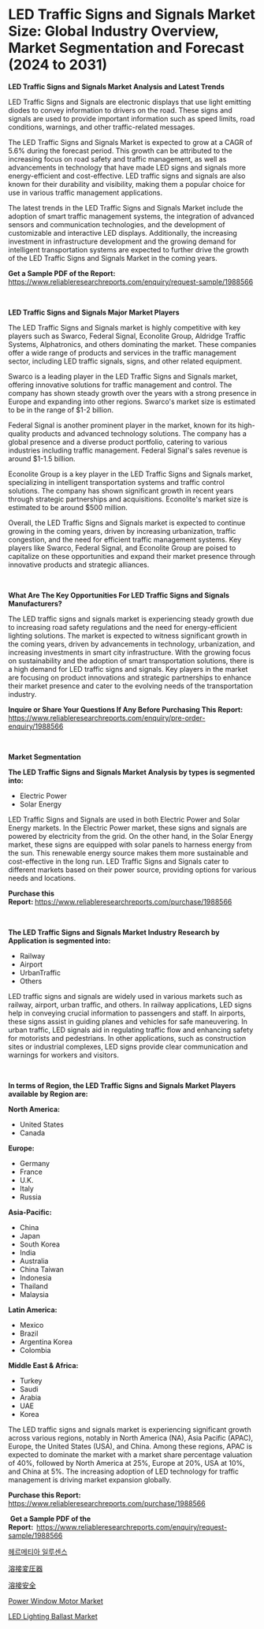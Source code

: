 <p><h1>LED Traffic Signs and Signals Market Size: Global Industry Overview, Market Segmentation and Forecast (2024 to 2031)</h1></p><p><strong>LED Traffic Signs and Signals Market Analysis and Latest Trends</strong></p>
<p><p>LED Traffic Signs and Signals are electronic displays that use light emitting diodes to convey information to drivers on the road. These signs and signals are used to provide important information such as speed limits, road conditions, warnings, and other traffic-related messages.</p><p>The LED Traffic Signs and Signals Market is expected to grow at a CAGR of 5.6% during the forecast period. This growth can be attributed to the increasing focus on road safety and traffic management, as well as advancements in technology that have made LED signs and signals more energy-efficient and cost-effective. LED traffic signs and signals are also known for their durability and visibility, making them a popular choice for use in various traffic management applications.</p><p>The latest trends in the LED Traffic Signs and Signals Market include the adoption of smart traffic management systems, the integration of advanced sensors and communication technologies, and the development of customizable and interactive LED displays. Additionally, the increasing investment in infrastructure development and the growing demand for intelligent transportation systems are expected to further drive the growth of the LED Traffic Signs and Signals Market in the coming years.</p></p>
<p><strong>Get a Sample PDF of the Report:&nbsp;</strong> <a href="https://www.reliableresearchreports.com/enquiry/request-sample/1988566">https://www.reliableresearchreports.com/enquiry/request-sample/1988566</a></p>
<p>&nbsp;</p>
<p><strong>LED Traffic Signs and Signals Major Market Players</strong></p>
<p><p>The LED Traffic Signs and Signals market is highly competitive with key players such as Swarco, Federal Signal, Econolite Group, Aldridge Traffic Systems, Alphatronics, and others dominating the market. These companies offer a wide range of products and services in the traffic management sector, including LED traffic signals, signs, and other related equipment.</p><p>Swarco is a leading player in the LED Traffic Signs and Signals market, offering innovative solutions for traffic management and control. The company has shown steady growth over the years with a strong presence in Europe and expanding into other regions. Swarco's market size is estimated to be in the range of $1-2 billion.</p><p>Federal Signal is another prominent player in the market, known for its high-quality products and advanced technology solutions. The company has a global presence and a diverse product portfolio, catering to various industries including traffic management. Federal Signal's sales revenue is around $1-1.5 billion.</p><p>Econolite Group is a key player in the LED Traffic Signs and Signals market, specializing in intelligent transportation systems and traffic control solutions. The company has shown significant growth in recent years through strategic partnerships and acquisitions. Econolite's market size is estimated to be around $500 million.</p><p>Overall, the LED Traffic Signs and Signals market is expected to continue growing in the coming years, driven by increasing urbanization, traffic congestion, and the need for efficient traffic management systems. Key players like Swarco, Federal Signal, and Econolite Group are poised to capitalize on these opportunities and expand their market presence through innovative products and strategic alliances.</p></p>
<p>&nbsp;</p>
<p><strong>What Are The Key Opportunities For LED Traffic Signs and Signals Manufacturers?</strong></p>
<p><p>The LED traffic signs and signals market is experiencing steady growth due to increasing road safety regulations and the need for energy-efficient lighting solutions. The market is expected to witness significant growth in the coming years, driven by advancements in technology, urbanization, and increasing investments in smart city infrastructure. With the growing focus on sustainability and the adoption of smart transportation solutions, there is a high demand for LED traffic signs and signals. Key players in the market are focusing on product innovations and strategic partnerships to enhance their market presence and cater to the evolving needs of the transportation industry.</p></p>
<p><strong>Inquire or Share Your Questions If Any Before Purchasing This Report:</strong> <a href="https://www.reliableresearchreports.com/enquiry/pre-order-enquiry/1988566">https://www.reliableresearchreports.com/enquiry/pre-order-enquiry/1988566</a></p>
<p>&nbsp;</p>
<p><strong>Market Segmentation</strong></p>
<p><strong>The LED Traffic Signs and Signals Market Analysis by types is segmented into:</strong></p>
<p><ul><li>Electric Power</li><li>Solar Energy</li></ul></p>
<p><p>LED Traffic Signs and Signals are used in both Electric Power and Solar Energy markets. In the Electric Power market, these signs and signals are powered by electricity from the grid. On the other hand, in the Solar Energy market, these signs are equipped with solar panels to harness energy from the sun. This renewable energy source makes them more sustainable and cost-effective in the long run. LED Traffic Signs and Signals cater to different markets based on their power source, providing options for various needs and locations.</p></p>
<p><strong>Purchase this Report:&nbsp;</strong><a href="https://www.reliableresearchreports.com/purchase/1988566">https://www.reliableresearchreports.com/purchase/1988566</a></p>
<p>&nbsp;</p>
<p><strong>The LED Traffic Signs and Signals Market Industry Research by Application is segmented into:</strong></p>
<p><ul><li>Railway</li><li>Airport</li><li>UrbanTraffic</li><li>Others</li></ul></p>
<p><p>LED traffic signs and signals are widely used in various markets such as railway, airport, urban traffic, and others. In railway applications, LED signs help in conveying crucial information to passengers and staff. In airports, these signs assist in guiding planes and vehicles for safe maneuvering. In urban traffic, LED signals aid in regulating traffic flow and enhancing safety for motorists and pedestrians. In other applications, such as construction sites or industrial complexes, LED signs provide clear communication and warnings for workers and visitors.</p></p>
<p>&nbsp;</p>
<p><strong>In terms of Region, the LED Traffic Signs and Signals Market Players available by Region are:</strong></p>
<p>
    <p> <strong> North America: </strong>
        <ul>
            <li>United States</li>
            <li>Canada</li>
        </ul>
        </p> 
    <p> <strong> Europe: </strong>
        <ul>
            <li>Germany</li>
            <li>France</li>
            <li>U.K.</li>
            <li>Italy</li>
            <li>Russia</li>
        </ul>
        </p> 
    <p> <strong> Asia-Pacific: </strong>
        <ul>
            <li>China</li>
            <li>Japan</li>
            <li>South Korea</li>
            <li>India</li>
            <li>Australia</li>
            <li>China Taiwan</li>
            <li>Indonesia</li>
            <li>Thailand</li>
            <li>Malaysia</li>
        </ul>
        </p> 
    <p> <strong> Latin America: </strong>
        <ul>
            <li>Mexico</li>
            <li>Brazil</li>
            <li>Argentina Korea</li>
            <li>Colombia</li>
        </ul>
        </p> 
    <p> <strong> Middle East & Africa: </strong>
        <ul>
            <li>Turkey</li>
            <li>Saudi</li>
            <li>Arabia</li>
            <li>UAE</li>
            <li>Korea</li>
        </ul>
    </p>
    </p>
<p><p>The LED traffic signs and signals market is experiencing significant growth across various regions, notably in North America (NA), Asia Pacific (APAC), Europe, the United States (USA), and China. Among these regions, APAC is expected to dominate the market with a market share percentage valuation of 40%, followed by North America at 25%, Europe at 20%, USA at 10%, and China at 5%. The increasing adoption of LED technology for traffic management is driving market expansion globally.</p></p>
<p><strong>Purchase this Report: </strong><a href="https://www.reliableresearchreports.com/purchase/1988566">https://www.reliableresearchreports.com/purchase/1988566</a></p>
<p>&nbsp;<strong>Get a Sample PDF of the Report:&nbsp;&nbsp;</strong><a href="https://www.reliableresearchreports.com/enquiry/request-sample/1988566">https://www.reliableresearchreports.com/enquiry/request-sample/1988566</a></p>
<p><strong></strong></p>
<p><p><a href="https://github.com/hxzi07639916/Market-Research-Report-List-1/blob/main/53254619923.md">헤르메티아 일루센스</a></p><p><a href="https://github.com/dadanedu33/Market-Research-Report-List-1/blob/main/337014610830.md">溶接変圧器</a></p><p><a href="https://github.com/ihabdkwlxs948/Market-Research-Report-List-1/blob/main/138915210829.md">溶接安全</a></p><p><a href="https://issuu.com/reportprime-2/docs/power-window-motor-market-size-2030.pptx">Power Window Motor Market</a></p><p><a href="https://github.com/biheemgalvinlouises6hokrh3h/Market-Research-Report-List-1/blob/main/led-lighting-ballast-market.md">LED Lighting Ballast Market</a></p></p>